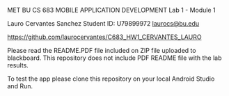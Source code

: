MET BU CS 683 MOBILE APPLICATION DEVELOPMENT
Lab 1 - Module 1
 
 
Lauro Cervantes Sanchez
Student ID: U79899972 laurocs@bu.edu
 
https://github.com/laurocervantes/C683_HW1_CERVANTES_LAURO
 
 



Please read the README.PDF file included on ZIP file uploaded to blackboard. This repository does not include PDF README file with the lab results.

To test the app please clone this repository on your local Android Studio and Run.
